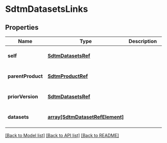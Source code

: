# SdtmDatasetsLinks

## Properties
Name | Type | Description | Notes
------------ | ------------- | ------------- | -------------
**self** | [**SdtmDatasetsRef**](SdtmDatasetsRef.md) |  | [optional] [default to null]
**parentProduct** | [**SdtmProductRef**](SdtmProductRef.md) |  | [optional] [default to null]
**priorVersion** | [**SdtmDatasetsRef**](SdtmDatasetsRef.md) |  | [optional] [default to null]
**datasets** | [**array[SdtmDatasetRefElement]**](SdtmDatasetRefElement.md) |  | [optional] [default to null]

[[Back to Model list]](../README.md#documentation-for-models) [[Back to API list]](../README.md#documentation-for-api-endpoints) [[Back to README]](../README.md)


